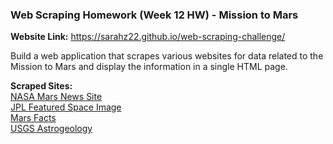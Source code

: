 ### Web Scraping Homework (Week 12 HW) - Mission to Mars

**Website Link:** https://sarahz22.github.io/web-scraping-challenge/

Build a web application that scrapes various websites for data related to the Mission to Mars and display the information in a single HTML page.

**Scraped Sites:**\
[NASA Mars News Site](https://mars.nasa.gov/news/)\
[JPL Featured Space Image](https://www.jpl.nasa.gov/spaceimages/?search=&category=Mars)\
[Mars Facts](https://space-facts.com/mars/)\
[USGS Astrogeology](https://astrogeology.usgs.gov/search/results?q=hemisphere+enhanced&k1=target&v1=Mars)
